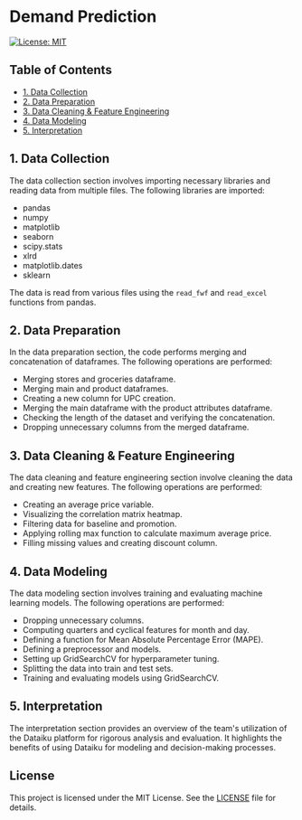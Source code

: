 # Demand Prediction

[![License: MIT](https://img.shields.io/badge/License-MIT-yellow.svg)](https://opensource.org/licenses/MIT)

## Table of Contents

- [1. Data Collection](#1-data-collection)
- [2. Data Preparation](#2-data-preparation)
- [3. Data Cleaning & Feature Engineering](#3-data-cleaning--feature-engineering)
- [4. Data Modeling](#4-data-modeling)
- [5. Interpretation](#5-interpretation)

## 1. Data Collection

The data collection section involves importing necessary libraries and reading data from multiple files. The following libraries are imported:

- pandas
- numpy
- matplotlib
- seaborn
- scipy.stats
- xlrd
- matplotlib.dates
- sklearn

The data is read from various files using the `read_fwf` and `read_excel` functions from pandas.

## 2. Data Preparation

In the data preparation section, the code performs merging and concatenation of dataframes. The following operations are performed:

- Merging stores and groceries dataframe.
- Merging main and product dataframes.
- Creating a new column for UPC creation.
- Merging the main dataframe with the product attributes dataframe.
- Checking the length of the dataset and verifying the concatenation.
- Dropping unnecessary columns from the merged dataframe.

## 3. Data Cleaning & Feature Engineering

The data cleaning and feature engineering section involve cleaning the data and creating new features. The following operations are performed:

- Creating an average price variable.
- Visualizing the correlation matrix heatmap.
- Filtering data for baseline and promotion.
- Applying rolling max function to calculate maximum average price.
- Filling missing values and creating discount column.

## 4. Data Modeling

The data modeling section involves training and evaluating machine learning models. The following operations are performed:

- Dropping unnecessary columns.
- Computing quarters and cyclical features for month and day.
- Defining a function for Mean Absolute Percentage Error (MAPE).
- Defining a preprocessor and models.
- Setting up GridSearchCV for hyperparameter tuning.
- Splitting the data into train and test sets.
- Training and evaluating models using GridSearchCV.

## 5. Interpretation

The interpretation section provides an overview of the team's utilization of the Dataiku platform for rigorous analysis and evaluation. It highlights the benefits of using Dataiku for modeling and decision-making processes.

## License

This project is licensed under the MIT License. See the [LICENSE](LICENSE) file for details.
